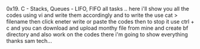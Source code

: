 0x19. C - Stacks, Queues - LIFO, FIFO all tasks .. here i'll show you all the codes using vi and write them accordingly and to write the use cat > filename then click eneter write or paste the codes then to stop it use ctrl + c and you can download and upload monthy file from mine and create bf directory and also work on the codes there i'm going to show everything thanks sam tech...

